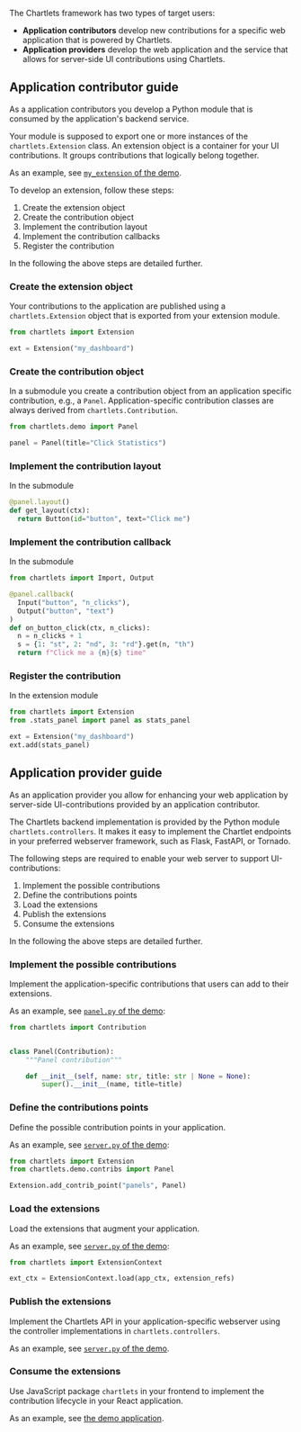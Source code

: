 The Chartlets framework has two types of target users:

- **Application contributors** develop new contributions 
  for a specific web application that is powered by Chartlets.
- **Application providers** develop the web application 
  and the service that allows for server-side UI contributions
  using Chartlets.


## Application contributor guide

As a application contributors you develop a Python module that is consumed by
the application's backend service.

Your module is supposed to export one or more instances of the
`chartlets.Extension` class. An extension object is a container for your
UI contributions. It groups contributions that logically belong together.

As an example, see [`my_extension` of the demo](https://github.com/bcdev/chartlets/tree/main/chartlets.py/my_extension).

To develop an extension, follow these steps:

1. Create the extension object
2. Create the contribution object
3. Implement the contribution layout
4. Implement the contribution callbacks
5. Register the contribution

In the following the above steps are detailed further. 

### Create the extension object

Your contributions to the application are published using a
`chartlets.Extension` object that is exported from your extension module. 

```python
from chartlets import Extension

ext = Extension("my_dashboard")
```

### Create the contribution object

In a submodule you create a contribution object from an application specific
contribution, e.g., a `Panel`. Application-specific contribution classes 
are always derived from `chartlets.Contribution`.

```python
from chartlets.demo import Panel

panel = Panel(title="Click Statistics")
```

### Implement the contribution layout

In the submodule

```python
@panel.layout()
def get_layout(ctx):
  return Button(id="button", text="Click me")
```

### Implement the contribution callback

In the submodule

```python
from chartlets import Import, Output

@panel.callback(
  Input("button", "n_clicks"),
  Output("button", "text")
)
def on_button_click(ctx, n_clicks):
  n = n_clicks + 1
  s = {1: "st", 2: "nd", 3: "rd"}.get(n, "th")
  return f"Click me a {n}{s} time"
```

### Register the contribution

In the extension module

```python
from chartlets import Extension
from .stats_panel import panel as stats_panel

ext = Extension("my_dashboard")
ext.add(stats_panel)
```

## Application provider guide

As an application provider you allow for enhancing your web application by 
server-side UI-contributions provided by an application contributor.  

The Chartlets backend implementation is provided by the Python module 
`chartlets.controllers`.
It makes it easy to implement the Chartlet endpoints in your preferred
webserver framework, such as Flask, FastAPI, or Tornado.

The following steps are required to enable your web server to support
UI-contributions:

1. Implement the possible contributions
2. Define the contributions points
3. Load the extensions
4. Publish the extensions 
5. Consume the extensions

In the following the above steps are detailed further. 

### Implement the possible contributions

Implement the application-specific contributions that users 
can add to their extensions.

As an example, see [`panel.py` of the demo](https://github.com/bcdev/chartlets/tree/main/chartlets.py/chartlets/demo/contribs/panel.py):

```python
from chartlets import Contribution


class Panel(Contribution):
    """Panel contribution"""

    def __init__(self, name: str, title: str | None = None):
        super().__init__(name, title=title)
```

### Define the contributions points

Define the possible contribution points in your application.

As an example, see [`server.py` of the demo](https://github.com/bcdev/chartlets/tree/main/chartlets.py/chartlets/demo/server.py):

```python
from chartlets import Extension
from chartlets.demo.contribs import Panel

Extension.add_contrib_point("panels", Panel)
```

### Load the extensions

Load the extensions that augment your application.

As an example, see [`server.py` of the demo](https://github.com/bcdev/chartlets/tree/main/chartlets.py/chartlets/demo/server.py):

```python
from chartlets import ExtensionContext

ext_ctx = ExtensionContext.load(app_ctx, extension_refs)
```

### Publish the extensions 

Implement the Chartlets API in your application-specific webserver using
the controller implementations in `chartlets.controllers`. 

As an example, see [`server.py` of the demo](https://github.com/bcdev/chartlets/tree/main/chartlets.py/chartlets/demo/server.py).

### Consume the extensions

Use JavaScript package `chartlets` in your frontend to implement the 
contribution lifecycle in your React application.

As an example, see [the demo application](https://github.com/bcdev/chartlets/tree/main/chartlets.js/src/demo).
